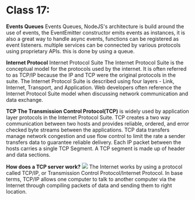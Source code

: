 # Class 17: 
**Events Queues**
Events Queues, NodeJS's architecture is build around the use of events, the EventEmitter constructor emits events as instances, it is also a great way to handle async events, functions can be registered as event listeners. multiple services can be connected by various protocols using proprietary APIs. this is done by using a queue.

**Internet Protocol**
Internet Protocol Suite The Internet Protocol Suite is the conceptual model for the protocols used by the internet. It is often referred to as TCP/IP because the IP and TCP were the original protocols in the suite. The Internet Protocol Suite is described using four layers - Link, Internet, Transport, and Application. Web developers often reference the Internet Protocol Suite model when discussing network communication and data exchange.

**TCP The Transmission Control Protocol(TCP)**
 is widely used by application layer protocols in the Internet Protocol Suite. TCP creates a two way communication between two hosts and provides reliable, ordered, and error checked byte streams between the applications. TCP data transfers manage network congestion and use flow control to limit the rate a sender transfers data to guarantee reliable delivery. Each IP packet between the hosts carries a single TCP Segment. A TCP segment is made up of header and data sections.

**How does a TCP server work?**
![](https://blog.serverdensity.com/wp-content/uploads/2017/02/traceroute.png)
The Internet works by using a protocol called TCP/IP, or Transmission Control Protocol/Internet Protocol. In base terms, TCP/IP allows one computer to talk to another computer via the Internet through compiling packets of data and sending them to right location.

